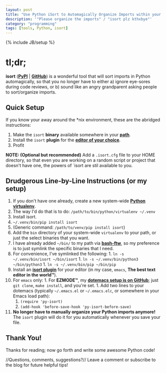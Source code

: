 ```yaml
---
layout: post
title: "Use Python iSort to Automagically Organize Imports within your Favorite Editor"
description: '"Please organize the imports" / "isort plz kthxbye"'
category: "programming"
tags: [tools, Python, isort]
---
```

{% include JB/setup %}

# tl;dr;

**isort** (**[PyPI](https://pypi.org/project/isort/)** | **[GitHub](https://github.com/timothycrosley/isort)**) is a wonderful tool that will sort imports in Python automagically, so that you no longer have to either a) ignore eye-sores during code reviews, or b) sound like an angry grandparent asking people to sort/organize imports.


## Quick Setup
If you know your away around the *nix environment, these are the abridged instructions:

1. Make the `isort` **binary** available somewhere in your **[path](https://en.wikipedia.org/wiki/PATH_(variable))**.
1. Install the `isort` **plugin** for the **[editor of your choice](https://github.com/timothycrosley/isort/wiki/isort-Plugins)**.
1. Profit

**NOTE: (Optional but recommended)** Add a `.isort.cfg` file to your HOME directory, so that even you are working on a random script or project that doesn't have one, the powers of `isort are stil available to you.

## Drudgerous Line-by-Line Instructions (or my setup)

1. If you don't have one already, create a new system-wide **[Python virtualenv](https://virtualenv.pypa.io/en/stable/)**.
  1. The way I'd do that is to do: `/path/to/bin/python/virtualenv ~/.venv`
1. Install isort.
  1. `~/.venv/bin/pip install isort`
  1. (Generic command: `/path/to/venv/pip install isort`)
1. Add the `bin` directory of your system-wide `virtualenv` to your path, or just the select binaries that you want.
  1. I have already added `~/bin/` to my path via **[bash-ftw](https://github.com/jontsai/bash-ftw)**, so my preference is to just symlink the specific binaries that I need.
  1. For convenience, I've symlinked the following:
    1. `ln -s ~/.venv/bin/isort ~/bin/isort`
    1. `ln -s ~/.venv/bin/python3 ~/bin/python3`
    1. `ln -s ~/.venv/bin/pip ~/bin/pip`
1. Install an **[isort plugin](https://github.com/timothycrosley/isort/wiki/isort-Plugins)** for your editor (in my case, `emacs`, **The best text editor in the world™**).
  1. For `emacs` only:
    1. For **EZMODE™**, my **[dotemacs setup is on GitHub](https://github.com/jontsai/dotemacs)**; just `git clone`, `make install`, and you're set.
    1. Add two lines to your dotemacs (typically `~/.emacs.el` or `~/.emacs.elc`, or somewhere in your Emacs load path):
      1. `(require 'py-isort)`
      1. `(add-hook 'before-save-hook 'py-isort-before-save)`
  1. **No longer have to manually organize your Python imports anymore!** The `isort` plugin will do it for you automatically whenever you save your file.

## Thank You!

Thanks for reading; now go forth and write some awesome Python code!

//Questions, comments, suggestions?// Leave a comment or subscribe to the blog for future helpful tips!
